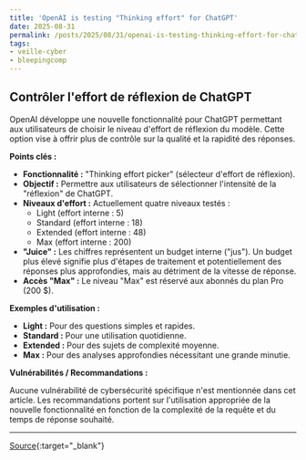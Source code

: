 ```yaml
---
title: 'OpenAI is testing "Thinking effort" for ChatGPT'
date: 2025-08-31
permalink: /posts/2025/08/31/openai-is-testing-thinking-effort-for-chatgpt/
tags:
- veille-cyber
- bleepingcomp
---
```

## Contrôler l'effort de réflexion de ChatGPT

OpenAI développe une nouvelle fonctionnalité pour ChatGPT permettant aux utilisateurs de choisir le niveau d'effort de réflexion du modèle. Cette option vise à offrir plus de contrôle sur la qualité et la rapidité des réponses.

**Points clés :**

*   **Fonctionnalité :** "Thinking effort picker" (sélecteur d'effort de réflexion).
*   **Objectif :** Permettre aux utilisateurs de sélectionner l'intensité de la "réflexion" de ChatGPT.
*   **Niveaux d'effort :** Actuellement quatre niveaux testés :
    *   Light (effort interne : 5)
    *   Standard (effort interne : 18)
    *   Extended (effort interne : 48)
    *   Max (effort interne : 200)
*   **"Juice" :** Les chiffres représentent un budget interne ("jus"). Un budget plus élevé signifie plus d'étapes de traitement et potentiellement des réponses plus approfondies, mais au détriment de la vitesse de réponse.
*   **Accès "Max" :** Le niveau "Max" est réservé aux abonnés du plan Pro (200 $).

**Exemples d'utilisation :**

*   **Light :** Pour des questions simples et rapides.
*   **Standard :** Pour une utilisation quotidienne.
*   **Extended :** Pour des sujets de complexité moyenne.
*   **Max :** Pour des analyses approfondies nécessitant une grande minutie.

**Vulnérabilités / Recommandations :**

Aucune vulnérabilité de cybersécurité spécifique n'est mentionnée dans cet article. Les recommandations portent sur l'utilisation appropriée de la nouvelle fonctionnalité en fonction de la complexité de la requête et du temps de réponse souhaité.

---
[Source](https://www.bleepingcomputer.com/news/artificial-intelligence/openai-is-testing-thinking-effort-for-chatgpt/){:target="_blank"}
